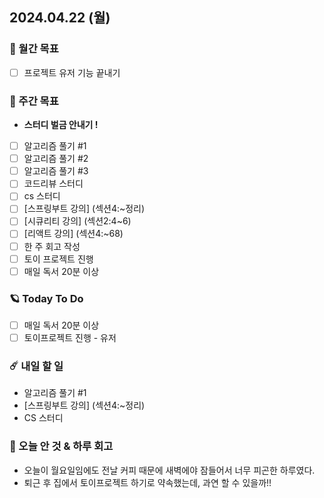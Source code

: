 ## 2024.04.22 (월)

### 🚀 월간 목표

- [ ] 프로젝트 유저 기능 끝내기
  <br/>

### 💫 주간 목표

- **스터디 벌금 안내기 !**
- [ ] 알고리즘 풀기 #1
- [ ] 알고리즘 풀기 #2
- [ ] 알고리즘 풀기 #3
- [ ] 코드리뷰 스터디
- [ ] cs 스터디
- [ ] [스프링부트 강의] (섹션4:~정리)
- [ ] [시큐리티 강의] (섹션2:4~6)
- [ ] [리액트 강의] (섹션4:~68)
- [ ] 한 주 회고 작성
- [ ] 토이 프로젝트 진행
- [ ] 매일 독서 20분 이상
  <br/>

### 🪐 Today To Do

- [ ] 매일 독서 20분 이상
- [ ] 토이프로젝트 진행 - 유저
  <br/>

### ☄️ 내일 할 일

- 알고리즘 풀기 #1
- [스프링부트 강의] (섹션4:~정리)
- CS 스터디
  <br/>

### 👾 오늘 안 것 & 하루 회고

- 오늘이 월요일임에도 전날 커피 때문에 새벽에야 잠들어서 너무 피곤한 하루였다.
- 퇴근 후 집에서 토이프로젝트 하기로 약속했는데, 과연 할 수 있을까!!